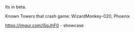 Its in beta.

Known Towers that crash game: WizardMonkey-020, Phoenix

https://imgur.com/i5qJhF0 - showcase
